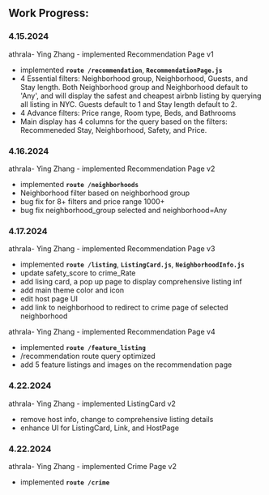 ## Work Progress:

### 4.15.2024

athrala- Ying Zhang - implemented Recommendation Page v1

- implemented **`route /recommendation`**, **`RecommendationPage.js`**
- 4 Essential filters: Neighborhood group, Neighborhood, Guests, and Stay length. Both Neighborhood group and Neighborhood default to 'Any', and will display the safest and cheapest airbnb listing by querying all listing in NYC. Guests default to 1 and Stay length default to 2.
- 4 Advance filters: Price range, Room type, Beds, and Bathrooms
- Main display has 4 columns for the query based on the filters: Recommeneded Stay, Neighborhood, Safety, and Price.

### 4.16.2024

athrala- Ying Zhang - implemented Recommendation Page v2

- implemented **`route /neighborhoods`**
- Neighborhood filter based on neighborhood group
- bug fix for 8+ filters and price range 1000+
- bug fix neighborhood_group selected and neighborhood=Any

### 4.17.2024

athrala- Ying Zhang - implemented Recommendation Page v3

- implemented **`route /listing`**, **`ListingCard.js`**, **`NeighborhoodInfo.js`**
- update safety_score to crime_Rate
- add lising card, a pop up page to display comprehensive listing inf
- add main theme color and icon
- edit host page UI
- add link to neighborhood to redirect to crime page of selected neighborhood

athrala- Ying Zhang - implemented Recommendation Page v4

- implemented **`route /feature_listing`**
- /recommendation route query optimized
- add 5 feature listings and images on the recommendation page

### 4.22.2024

athrala- Ying Zhang - implemented ListingCard v2

- remove host info, change to comprehensive listing details
- enhance UI for ListingCard, Link, and HostPage

### 4.22.2024

athrala- Ying Zhang - implemented Crime Page v2

- implemented **`route /crime`**
